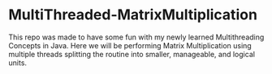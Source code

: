 # MultiThreaded-MatrixMultiplication
This repo was made to have some fun with my newly learned Multithreading Concepts in Java. Here we will be performing Matrix Multiplication using multiple threads splitting the routine into smaller, manageable, and logical units.
